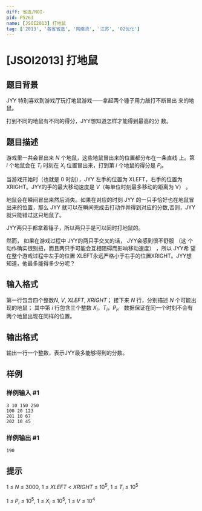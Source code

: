 ```yaml
---
diff: 省选/NOI-
pid: P5263
name: [JSOI2013] 打地鼠
tag: ['2013', '各省省选', '网络流', '江苏', 'O2优化']
---
```

# [JSOI2013] 打地鼠
## 题目背景

JYY 特别喜欢到游戏厅玩打地鼠游戏——拿起两个锤子用力敲打不断冒出
来的地鼠。

打到不同的地鼠有不同的得分，JYY想知道怎样才能得到最高的分
数。
## 题目描述

游戏里一共会冒出来 $N$ 个地鼠，这些地鼠冒出来的位置都分布在一条直线
上。第 $i$ 个地鼠会在 $T_i$ 时刻在 $X_i$ 位置冒出来，打到第 $i$ 个地鼠的得分是 $P_i$。

当游戏开始时（也就是 0 时刻），JYY 左手的位置为 XLEFT，右手的位置为
XRIGHT。JYY的手的最大移动速度是 $V$（每单位时刻最多移动的距离为 V） 。

地鼠会在瞬间冒出来然后消失。如果在对应的时刻 JYY 的一只手恰好也在地鼠冒出来的位置，那么 JYY 就可以在瞬间完成击打动作并得到对应的分数,否则，JYY就只能错过这只地鼠了。

JYY两只手都拿着锤子，所以两只手是可以同时打地鼠的。

然而， 如果在游戏过程中 JYY的两只手交叉的话， JYY会感到很不舒服 （这
个动作确实很别扭，而且两只手可能会互相阻碍而影响移动速度） ，所以 JYY希
望在整个游戏过程中左手的位置 XLEFT永远严格小于右手的位置XRIGHT。JYY想知道，他最多能得多少分呢？
## 输入格式

第一行包含四个整数$N,~V,~XLEFT,~XRIGHT$；
接下来 $N$ 行，分别描述 $N$ 个可能出现的地鼠；
其中第 $i$ 行包含三个整数 $X_i$，$T_i$，$P_i$。
数据保证在同一个时刻不会有两个地鼠出现在同样的位置。
## 输出格式

输出一行一个整数，表示JYY最多能够得到的分数。
## 样例

### 样例输入 #1
```
3 10 150 250
100 20 123
201 10 67
202 10 45
```
### 样例输出 #1
```
190
```
## 提示

$1~\leq~N~\leq~3000,~1~\leq~XLEFT~<~XRIGHT~\leq~10^5,~1~\leq~T_i~\leq~10^5$

$1~\leq~P_i~\leq~10^5,~1~\leq~X_i~\leq~10^5,~1~\leq~V~\leq~10^4$
